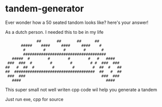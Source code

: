# tandem-generator
Ever wonder how a 50 seated tandom looks like? here's your answer!

As a dutch person. I needed this to be in my life

```
              ##       ##       ##      ##
       #####    ####     ####     ####    #
        #        #        #        #       #
        #####################################
   #####  #        #        #        #   #   ####
 ###  ###  #        #        #        # #  ###  ###
##   #  ##  #        #        #        #  ##  #   ##
##  ####################################  ##   #  ##
 ###  ###                                  ###  ###
   ####                                      ####
```

This super small not well writen cpp code wil help you generate a tandem

Just run exe, cpp for source
